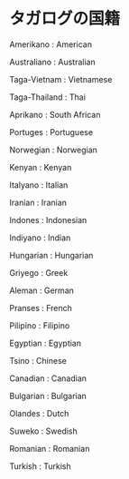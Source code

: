 # タガログの国籍

Amerikano : American

Australiano : Australian

Taga-Vietnam : Vietnamese

Taga-Thailand : Thai

Aprikano : South African

Portuges : Portuguese

Norwegian : Norwegian

Kenyan : Kenyan

Italyano : Italian

Iranian : Iranian

Indones : Indonesian

Indiyano : Indian

Hungarian : Hungarian

Griyego : Greek

Aleman : German

Pranses : French

Pilipino : Filipino

Egyptian : Egyptian

Tsino : Chinese

Canadian : Canadian

Bulgarian : Bulgarian

Olandes : Dutch

Suweko : Swedish

Romanian : Romanian

Turkish : Turkish